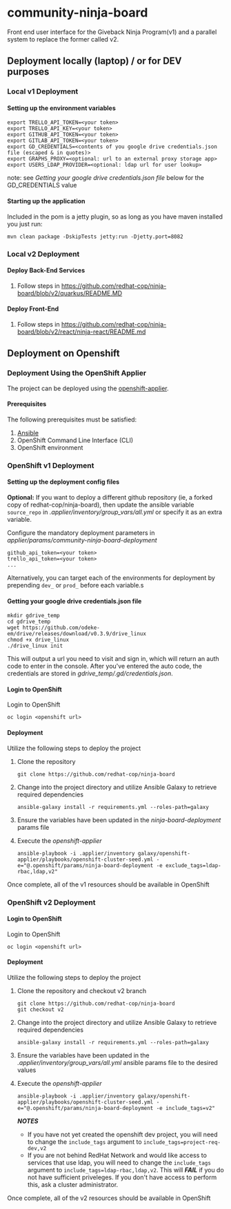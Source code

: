 # community-ninja-board

Front end user interface for the Giveback Ninja Program(v1) and a parallel system to replace the former called v2.

## Deployment locally (laptop) / or for DEV purposes

### Local v1 Deployment

#### Setting up the environment variables
```
export TRELLO_API_TOKEN=<your token>
export TRELLO_API_KEY=<your token>
export GITHUB_API_TOKEN=<your token>
export GITLAB_API_TOKEN=<your token>
export GD_CREDENTIALS=<contents of you google drive credentials.json file (escaped & in quotes)>
export GRAPHS_PROXY=<optional: url to an external proxy storage app>
export USERS_LDAP_PROVIDER=<optional: ldap url for user lookup>

```
note: see *Getting your google drive credentials.json file* below for the GD_CREDENTIALS value


#### Starting up the application

Included in the pom is a jetty plugin, so as long as you have maven installed you just run:

```
mvn clean package -DskipTests jetty:run -Djetty.port=8082
```
### Local v2 Deployment

#### Deploy Back-End Services

1. Follow steps in https://github.com/redhat-cop/ninja-board/blob/v2/quarkus/README.MD

#### Deploy Front-End

1. Follow steps in https://github.com/redhat-cop/ninja-board/blob/v2/react/ninja-react/README.md

## Deployment on Openshift

### Deployment Using the OpenShift Applier

The project can be deployed using the [openshift-applier](https://github.com/redhat-cop/openshift-applier).

#### Prerequisites

The following prerequisites must be satisfied:

1. [Ansible](https://www.ansible.com/)
2. OpenShift Command Line Interface (CLI)
3. OpenShift environment

### OpenShift v1 Deployment

#### Setting up the deployment config files

**Optional:** If you want to deploy a different github repository (ie, a forked copy of redhat-cop/ninja-board), then update the ansible variable `source_repo` in *.applier/inventory/group_vars/all.yml* or specify it as an extra variable.

Configure the mandatory deployment parameters in *applier/params/community-ninja-board-deployment*
```
github_api_token=<your token>
trello_api_token=<your token>
...
```

Alternatively, you can target each of the environments for deployment by prepending `dev_` or `prod_` before each variable.s

#### Getting your google drive credentials.json file
```
mkdir gdrive_temp
cd gdrive_temp
wget https://github.com/odeke-em/drive/releases/download/v0.3.9/drive_linux
chmod +x drive_linux
./drive_linux init

```
This will output a url you need to visit and sign in, which will return an auth code to enter in the console.
After you've entered the auto code, the credentials are stored in *gdrive_temp/.gd/credentials.json*.

#### Login to OpenShift

Login to OpenShift

```
oc login <openshift url>
```

#### Deployment

Utilize the following steps to deploy the project

1. Clone the repository

    ```
    git clone https://github.com/redhat-cop/ninja-board
    ```

2. Change into the project directory and utilize Ansible Galaxy to retrieve required dependencies

    ```
    ansible-galaxy install -r requirements.yml --roles-path=galaxy
    ```

3. Ensure the variables have been updated in the _ninja-board-deployment_ params file

4. Execute the _openshift-applier_

    ```
    ansible-playbook -i .applier/inventory galaxy/openshift-applier/playbooks/openshift-cluster-seed.yml -e="@.openshift/params/ninja-board-deployment -e exclude_tags=ldap-rbac,ldap,v2"
    ```

Once complete, all of the v1 resources should be available in OpenShift

### OpenShift v2 Deployment

#### Login to OpenShift

Login to OpenShift

```
oc login <openshift url>
```

#### Deployment

Utilize the following steps to deploy the project

1. Clone the repository and checkout v2 branch

    ```
    git clone https://github.com/redhat-cop/ninja-board
    git checkout v2
    ```

2. Change into the project directory and utilize Ansible Galaxy to retrieve required dependencies

    ```
    ansible-galaxy install -r requirements.yml --roles-path=galaxy
    ```

3. Ensure the variables have been updated in the _.applier/inventory/group_vars/all.yml_ ansible params file to the desired values

4. Execute the _openshift-applier_

    ```
    ansible-playbook -i .applier/inventory galaxy/openshift-applier/playbooks/openshift-cluster-seed.yml -e="@.openshift/params/ninja-board-deployment -e include_tags=v2"
    ```

    ***NOTES***
    * If you have not yet created the openshift dev project, you will need to change the `include_tags` argument to `include_tags=project-req-dev,v2`
    * If you are not behind RedHat Network and would like access to services that use ldap, you will need to change the `include_tags` argument to `include_tags=ldap-rbac,ldap,v2`. This will ***FAIL*** if you do not have sufficient priveleges. If you don't have access to perform this, ask a cluster administrator.

Once complete, all of the v2 resources should be available in OpenShift
